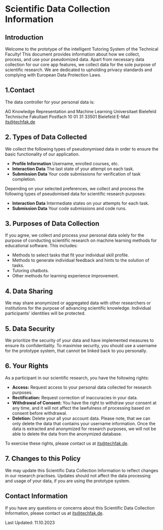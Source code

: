 # Scientific Data Collection Information

## Introduction

Welcome to the prototype of the intelligent Tutoring System of the Technical Faculty! This document provides information about how we collect, process, and use your pseudomized data. Apart from necessary data collection for our core app features, we collect data for the sole purpose of scientific research. We are dedicated to upholding privacy standards and complying with European Data Protection Laws.

## 1.Contact

The data controller for your personal data is:

AG Knowledge Representation and Machine Learning
Universitaet Bielefeld
Technische Fakultaet
Postfach 10 01 31
33501 Bielefeld
E-Mail [its@techfak.de](mailto:its@techfak.de)

## 2. Types of Data Collected

We collect the following types of pseudonymised data in order to ensure the basic functionality of our application.

- **Profile Information** Username, enrolled courses, etc.
- **Interaction Data** The last state of your attempt on each task.
- **Submission Data** Your code submissions for verification of task completion.

Depending on your selected preferences, we collect and process the following types of pseudomised data for scientific research purposes:

- **Interaction Data** Intermediate states on your attempts for each task.
- **Submission Data** Your code submissions and code runs.

## 3. Purposes of Data Collection

If you agree, we collect and process your personal data solely for the purpose of conducting scientific research on machine learning methods for educational software. This includes:

- Methods to select tasks that fit your individual skill profile.
- Methods to generate individual feedback and hints to the solution of tasks.
- Tutoring chatbots.
- Other methods for learning experience improvement.

## 4. Data Sharing

We may share anonymized or aggregated data with other researchers or institutions for the purpose of advancing scientific knowledge. Individual participants' identities will be protected.

## 5. Data Security

We prioritize the security of your data and have implemented measures to ensure its confidentiality. To maximise security, you should use a username for the prototype system, that cannot be linked back to you personally. 

## 6. Your Rights

As a participant in our scientific research, you have the following rights:

- **Access:** Request access to your personal data collected for research purposes.
- **Rectification:** Request correction of inaccuracies in your data.
- **Withdrawal of Consent:** You have the right to withdraw your consent at any time, and it will not affect the lawfulness of processing based on consent before withdrawal.
- **Deletion:** Delete your all your account data. Please note, that we can only delete the data that contains your username information. Once the data is extracted and anonymized for research purposes, we will not be able to delete the data from the anonymized database. 

To exercise these rights, please contact us at [its@techfak.de](mailto:its@techfak.de).

## 7. Changes to this Policy

We may update this Scientific Data Collection Information to reflect changes in our research practises. Updates should not affect the data processing and usage of your data, if you are using the prototype system.

## Contact Information

If you have any questions or concerns about this Scientific Data Collection Information, please contact us at [its@techfak.de](mailto:its@techfak.de).

Last Updated: 11.10.2023
